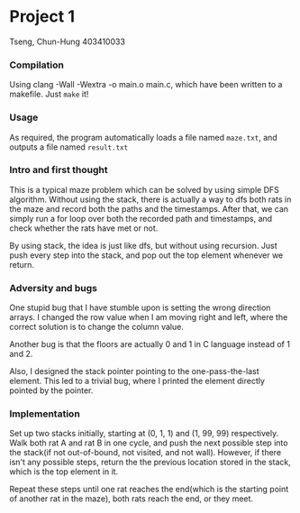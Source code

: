 # Project 1

Tseng, Chun-Hung 403410033

### Compilation

Using clang -Wall -Wextra -o main.o main.c, which have been written to a makefile. Just `make` it!

### Usage

As required, the program automatically loads a file named `maze.txt`, and outputs a file named `result.txt` 

### Intro and first thought

This is a typical maze problem which can be solved by using simple DFS algorithm. Without using the stack, there is actually a way to dfs both rats in the maze and record both the paths and the timestamps. After that, we can simply run a for loop over both the recorded path and timestamps, and check whether the rats have met or not.

By using stack, the idea is just like dfs, but without using recursion. Just push every step into the stack, and pop out the top element whenever we return.

### Adversity and bugs

One stupid bug that I have stumble upon is setting the wrong direction arrays. I changed the row value when I am moving right and left, where the correct solution is to change the column value.

Another bug is that the floors are actually 0 and 1 in C language instead of 1 and 2.

Also, I designed the stack pointer pointing to the one-pass-the-last element. This led to a trivial bug, where I printed the element directly pointed by the pointer.

### Implementation

Set up two stacks initially, starting at (0, 1, 1) and (1, 99, 99) respectively. Walk both rat A and rat B in one cycle, and push the next possible step into the stack(if not out-of-bound, not visited, and not wall). However, if there isn't any possible steps, return the the previous location stored in the stack, which is the top element in it.

Repeat these steps until one rat reaches the end(which is the starting point of another rat in the maze), both rats reach the end, or they meet.

